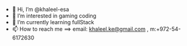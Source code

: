 - 👋 Hi, I’m @khaleel-esa
- 👀 I’m interested in gaming coding 
- 🌱 I’m currently learning fullStack
- 📫 How to reach me ==> email: khaleel.ke@gmail.com , m:+972-54-6172630 

<!---
khaleelesa/khaleelesa is a ✨ special ✨ repository because its `README.md` (this file) appears on your GitHub profile.
You can click the Preview link to take a look at your changes.
--->
